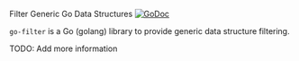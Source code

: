 Filter Generic Go Data Structures [![GoDoc](https://godoc.org/github.com/hashicorp/go-filter?status.svg)](https://godoc.org/github.com/hashicorp/go-filter)

`go-filter` is a Go (golang) library to provide generic data structure filtering.

TODO: Add more information
